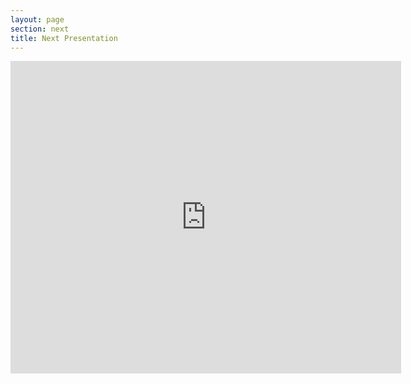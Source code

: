 ```yaml
---
layout: page
section: next
title: Next Presentation
---
```


<iframe src="https://docs.google.com/presentation/d/1dRFlFrcOF2XrTGO485F9BPnzwK9DmrGLQkfjhodcwvw/embed?start=false&loop=false&delayms=3000" frameborder="0" width="625" height="500" allowfullscreen="true" mozallowfullscreen="true" webkitallowfullscreen="true"></iframe>
